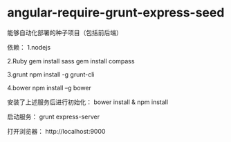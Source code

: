 angular-require-grunt-express-seed
==================================

能够自动化部署的种子项目（包括前后端）

依赖：
1.nodejs


2.Ruby
gem install sass
gem install compass

3.grunt
npm install -g grunt-cli

4.bower
npm install –g bower

安装了上述服务后进行初始化：
bower install & npm install

启动服务：
grunt express-server

打开浏览器：
http://localhost:9000

